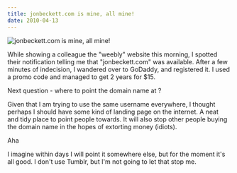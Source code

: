 ```yaml
---
title: jonbeckett.com is mine, all mine!
date: 2010-04-13
---
```


![jonbeckett.com is mine, all mine!](https://source.unsplash.com/cckf4TsHAuw/1600x900)

While showing a colleague the "weebly" website this morning, I spotted their notification telling me that "jonbeckett.com" was available. After a few minutes of indecision, I wandered over to GoDaddy, and registered it. I used a promo code and managed to get 2 years for $15.

Next question - where to point the domain name at ?

Given that I am trying to use the same username everywhere, I thought perhaps I should have some kind of landing page on the internet. A neat and tidy place to point people towards. It will also stop other people buying the domain name in the hopes of extorting money (idiots).

Aha 

I imagine within days I will point it somewhere else, but for the moment it's all good. I don't use Tumblr, but I'm not going to let that stop me.